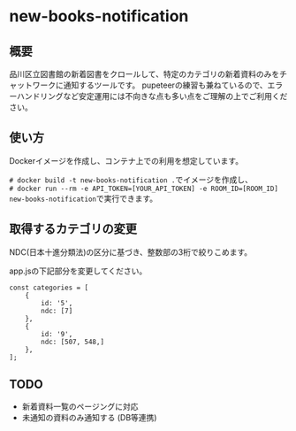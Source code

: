 # new-books-notification

## 概要
品川区立図書館の新着図書をクロールして、特定のカテゴリの新着資料のみをチャットワークに通知するツールです。
pupeteerの練習も兼ねているので、エラーハンドリングなど安定運用には不向きな点も多い点をご理解の上でご利用ください。

## 使い方
Dockerイメージを作成し、コンテナ上での利用を想定しています。

`# docker build -t new-books-notification .`でイメージを作成し、  
`# docker run --rm -e API_TOKEN=[YOUR_API_TOKEN] -e ROOM_ID=[ROOM_ID] new-books-notification`で実行できます。

## 取得するカテゴリの変更
NDC(日本十進分類法)の区分に基づき、整数部の3桁で絞りこめます。

app.jsの下記部分を変更してください。
```
const categories = [
    {
        id: '5',
        ndc: [7]
    },
    {
        id: '9',
        ndc: [507, 548,]
    },
];
```

## TODO
* 新着資料一覧のページングに対応
* 未通知の資料のみ通知する (DB等連携)
